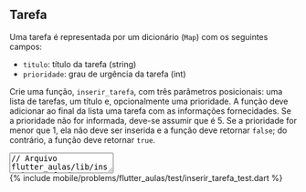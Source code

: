 ## Tarefa

Uma tarefa é representada por um dicionário (`Map`) com os seguintes campos:

- `titulo`: título da tarefa (string)
- `prioridade`: grau de urgência da tarefa (int)

Crie uma função, `inserir_tarefa`, com três parâmetros posicionais: uma lista de tarefas, um título e, opcionalmente uma prioridade. A função deve adicionar ao final da lista uma tarefa com as informações fornecidades. Se a prioridade não for informada, deve-se assumir que é 5. Se a prioridade for menor que 1, ela não deve ser inserida e a função deve retornar `false`; do contrário, a função deve retornar `true`.

<textarea class="code lang-dart" data-filename="flutter_aulas/lib/inserir_tarefa.dart">
// Arquivo flutter_aulas/lib/inserir_tarefa.dart
// Defina aqui a função inserir_tarefa


// Exemplo de uso:
void main() {
  var tarefas = [
    {'titulo': 'Comprar pão', 'prioridade': 3},
    {'titulo': 'Comprar leite', 'prioridade': 1},
    {'titulo': 'Comprar manteiga', 'prioridade': 2},
  ];

  print(tarefas);
  print(inserirTarefa(tarefas, 'Comprar café'));
  print(tarefas);
}
</textarea>

<div class="testcode">
{% include mobile/problems/flutter_aulas/test/inserir_tarefa_test.dart %}
</div>